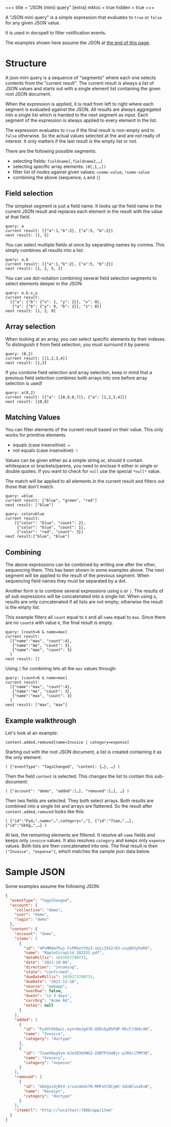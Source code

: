 +++
title = "JSON (mini) query"
[extra]
mktoc = true
hidden = true
+++

A "JSON mini query" is a simple expression that evaluates to `true` or
`false` for any given JSON value.

It is used in docspell to filter notification events.

The examples shown here assume the JSON at [the end of this
page](#sample-json).

# Structure

A json mini query is a sequence of "segments" where each one selects
contents from the "current result". The current result is always a
list of JSON values and starts out with a single element list
containing the given root JSON document.

When the expression is applied, it is read from left to right where
each segment is evaluated against the JSON. All results are always
aggregated into a single list which is handed to the next segment as
input. Each segment of the expression is always applied to every
element in the list.

The expression evaluates to `true` if the final result is non-empty
and to `false` otherwise. So the actual values selected at the and are
not really of interest. It only matters if the last result is the
empty list or not.

There are the following possible segments:

- selecting fields: `fieldname[,fieldname2,…]`
- selecting specific array elements: `(0[,1,…])`
- filter list of nodes against given values: `=some-value`,
  `!some-value`
- combining the above (sequence, `&` and `|`)


## Field selection

The simplest segment is just a field name. It looks up the field name
in the current JSON result and replaces each element in the result
with the value at that field.

```
query: a
current result: [{"a":1,"b":2}, {"a":5, "b":2}]
next result: [1, 5]
```

You can select multiple fields at once by separating names by comma.
This simply combines all results into a list:

```
query: a,b
current result: [{"a":1,"b":2}, {"a":5, "b":2}]
next result: [1, 2, 5, 2]
```

You can use dot-notation combining several field selection segments to
select elements deeper in the JSON:

```
query: a.b.x,y
current result:
  [{"a": {"b": {"x": 1, "y": 2}}, "v": 0},
   {"a": {"b": {"y": 9, "b": 2}}, "z": 0}]
next result: [1, 2, 9]
```


## Array selection

When looking at an array, you can select specific elements by their
indexes. To distinguish it from field selection, you must surround it
by parens:

```
query: (0,2)
current result: [[1,2,3,4]]
next result: [1,3]
```

If you combine field selection and array selection, keep in mind that
a previous field selection combines both arrays into one before array
selection is used!

```
query: a(0,2)
current result: [{"a": [10,9,8,7]}, {"a": [1,2,3,4]}]
next result: [10,8]
```


## Matching Values

You can filter elements of the current result based on their value.
This only works for primitive elements.

- equals (case insensitive): `=`
- not equals (case insensitive): `!`

Values can be given either as a simple string or, should it contain
whitespace or brackets/parens, you need to enclose it either in single
or double quotes. If you want to check for `null` use the special
`*null*` value.

The match will be applied to all elements in the current result and
filters out those that don't match.

```
query: =blue
current result: ["blue", "green", "red"]
next result: ["blue"]
```

```
query: color=blue
current result:
    [{"color": "blue", "count": 2},
     {"color": "blue", "count": 1},
     {"color": "red", "count": 3}]
next result:["blue", "blue"]
```

## Combining

The above expressions can be combined by writing one after the other,
sequencing them. This has been shown in some examples above. The next
segment will be applied to the result of the previous segment. When
sequencing field names they must be separated by a dot.

Another form is to combine several expressions using `&` or `|`. The
results of all sub expressions will be concatenated into a single
list. When using `&`, results are only concatenated if all lists are
not empty; otherwise the result is the empty list.

This example filters all `count` equal to `6` and all `name` equal to
`max`. Since there are no `count`s with value `6`, the final result is
empty.

```
query: [count=6 & name=max]
current result:
  [{"name":"max", "count":4},
   {"name":"me", "count": 3},
   {"name":"max", "count": 3}
  ]
next result: []
```

Using `|` for combining lets all the `max` values through:

```
query: [count=6 & name=max]
current result:
  [{"name":"max", "count":4},
   {"name":"me", "count": 3},
   {"name":"max", "count": 3}
  ]
next result: ["max", "max"]
```

## Example walkthrough

Let's look at an example:

```
content.added,removed[name=Invoice | category=expense]
```

Starting out with the root JSON document, a list is created containing
it as the only element:

```
( {"eventType": "TagsChanged", "content: {…}, …} )
```

Then the field `content` is selected. This changes the list to contain
this sub-document:

```
( {"account": "demo", "added":[…], "removed":[…], …} )
```

Then two fields are selected. They both select arrays. Both results
are combined into a single list and arrays are flattened. So the
result after `content.added,removed` looks like this:

```
( {"id":"Fy4…",name="…",category="…"}, {"id":"7zae…",…}, {"id":"GbXg…",…} )
```

At last, the remaining elements are filtered. It resolve all `name`
fields and keeps only `invoice` values. It also resolves `category`
and keeps only `expense` values. Both lists are then concatenated into
one. The final result is then `["Invoice", "expense"]`, which matches
the sample json data below.


# Sample JSON

Some examples assume the following JSON:

```json
{
  "eventType": "TagsChanged",
  "account": {
    "collective": "demo",
    "user": "demo",
    "login": "demo"
  },
  "content": {
    "account": "demo",
    "items": [
      {
        "id": "4PvMM4m7Fwj-FsPRGxYt9zZ-uUzi35S2rEX-usyDEVyheR8",
        "name": "MapleSirupLtd_202331.pdf",
        "dateMillis": 1633557740733,
        "date": "2021-10-06",
        "direction": "incoming",
        "state": "confirmed",
        "dueDateMillis": 1639173740733,
        "dueDate": "2021-12-10",
        "source": "webapp",
        "overDue": false,
        "dueIn": "in 3 days",
        "corrOrg": "Acme AG",
        "notes": null
      }
    ],
    "added": [
      {
        "id": "Fy4VC6hQwcL-oynrHaJg47D-Q5RiQyB5PQP-N5cFJ368c4N",
        "name": "Invoice",
        "category": "doctype"
      },
      {
        "id": "7zaeU6pqVym-6Je3Q36XNG2-ZdBTFSVwNjc-pJRXciTMP3B",
        "name": "Grocery",
        "category": "expense"
      }
    ],
    "removed": [
      {
        "id": "GbXgszdjBt4-zrzuLHoUx7N-RMFatC8CyWt-5dsBCvxaEuW",
        "name": "Receipt",
        "category": "doctype"
      }
    ],
    "itemUrl": "http://localhost:7880/app/item"
  }
}
```
